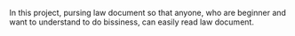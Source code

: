 In this project, pursing law document so that anyone, who are beginner and want to understand to do bissiness, can easily read law document.
